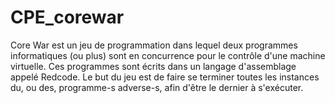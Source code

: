 # CPE_corewar
Core War est un jeu de programmation dans lequel deux programmes informatiques (ou plus) sont en concurrence pour le contrôle d'une machine virtuelle. Ces programmes sont écrits dans un langage d'assemblage appelé Redcode. Le but du jeu est de faire se terminer toutes les instances du, ou des, programme-s adverse-s, afin d'être le dernier à s'exécuter. 
